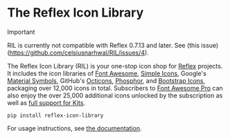 # The Reflex Icon Library

> [!IMPORTANT]
> RIL is currently not compatible with Reflex 0.7.13 and later. See (this issue)(https://github.com/celsiusnarhwal/RIL/issues/4).

The Reflex Icon Library (RIL) is your one-stop icon shop for [Reflex](https://reflex.dev) projects.
It includes the icon libraries of [Font Awesome](https://fontawesome.com), [Simple Icons](https://simpleicons.org),
Google's [Material Symbols](https://fonts.google.com/icons),
GitHub's [Octicons](https://primer.style/octicons), [Phosphor](https://phosphoricons.com/),
and [Bootstrap Icons](https://icons.getbootstrap.com/), packaging over 12,000 icons in total. Subscribers to 
[Font Awesome Pro](https://ril.celsiusnarhwal.dev/fontawesome/pro) can also enjoy the over 25,000 additional icons unlocked
by the subscription as well as [full support for Kits](https://ril.celsiusnarhwal.dev/fontawesome/pro#using-a-kit).

```shell
pip install reflex-icon-library
```

For usage instructions, see [the documentation](https://ril.celsiusnarhwal.dev).